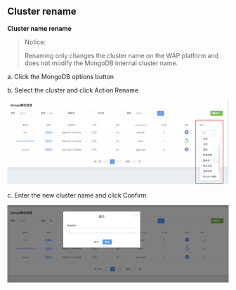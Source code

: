 ## Cluster rename

**Cluster name rename**

> Notice:
>
> Renaming only changes the cluster name on the WAP platform and does not modify the MongoDB internal cluster name.

a. Click the MongoDB options button

b. Select the cluster and click Action Rename

![1](../../../../../../images/whalealPlatformImages/Clusterrename.png)

c. Enter the new cluster name and click Confirm

![1](../../../../../../images/whalealPlatformImages/Clusterrename1.png)



